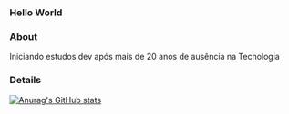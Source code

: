 ### Hello World 


### About
Iniciando estudos dev após mais de 20 anos de ausência na Tecnologia


### Details
[![Anurag's GitHub stats](https://github-readme-stats.vercel.app/api?username=alvimpl&show_icons=true&theme=dark)](https://github.com/anuraghazra/github-readme-stats)
